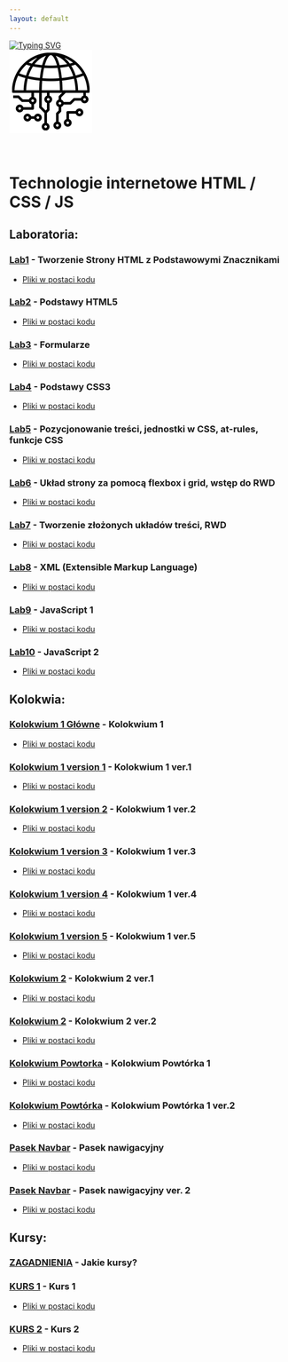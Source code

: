 ```yaml
---
layout: default
---
```


[![Typing SVG](https://readme-typing-svg.herokuapp.com?font=Fira+Code&size=30&pause=1000&color=000000&random=false&width=435&lines=Technologie+Internetowe)](https://github.com/dawidolko/Internet-Technologies)
<br>![Technologie](image/Technologie.png)

<br/>

# Technologie internetowe HTML / CSS / JS

## Laboratoria:

### [Lab1](LAB01) - Tworzenie Strony HTML z Podstawowymi Znacznikami
- [Pliki w postaci kodu](https://github.com/dawidolko/Internet-Technologies/tree/main/LAB01)<br>

### [Lab2](LAB02/README.md) - Podstawy HTML5
- [Pliki w postaci kodu](https://github.com/dawidolko/Internet-Technologies/tree/main/LAB02)<br>

### [Lab3](LAB03/README.md) - Formularze
- [Pliki w postaci kodu](https://github.com/dawidolko/Internet-Technologies/tree/main/LAB03)<br>

### [Lab4](LAB04/README.md) - Podstawy CSS3
- [Pliki w postaci kodu](https://github.com/dawidolko/Internet-Technologies/tree/main/LAB04)<br>

### [Lab5](LAB05/README.md) - Pozycjonowanie treści, jednostki w CSS, at-rules, funkcje CSS
- [Pliki w postaci kodu](https://github.com/dawidolko/Internet-Technologies/tree/main/LAB05)<br>

### [Lab6](LAB06/README.md) - Układ strony za pomocą flexbox i grid, wstęp do RWD
- [Pliki w postaci kodu](https://github.com/dawidolko/Internet-Technologies/tree/main/LAB06)<br>

### [Lab7](LAB07/README.md) - Tworzenie złożonych układów treści, RWD
- [Pliki w postaci kodu](https://github.com/dawidolko/Internet-Technologies/tree/main/LAB07)<br>

### [Lab8](LAB08/README.md) - XML (Extensible Markup Language)
- [Pliki w postaci kodu](https://github.com/dawidolko/Internet-Technologies/tree/main/LA0B8)<br>

### [Lab9](LAB09/README.md) - JavaScript 1
- [Pliki w postaci kodu](https://github.com/dawidolko/Internet-Technologies/tree/main/LAB09)<br>

### [Lab10](LAB10/README.md) - JavaScript 2
- [Pliki w postaci kodu](https://github.com/dawidolko/Internet-Technologies/tree/main/LAB10)<br>

## Kolokwia:

### [Kolokwium 1 Główne](KOLOKWIUM/DO125148/README.md) - Kolokwium 1
- [Pliki w postaci kodu](https://github.com/dawidolko/Internet-Technologies/tree/main/KOLOKWIUM/DO125148)<br>

### [Kolokwium 1 version 1](KOLOKWIUM/Kolokwium1v1/README.md) - Kolokwium 1 ver.1
- [Pliki w postaci kodu](https://github.com/dawidolko/Internet-Technologies/tree/main/KOLOKWIUM/Kolokwium1v1)<br>

### [Kolokwium 1 version 2](KOLOKWIUM/Kolokwium1v2/README.md) - Kolokwium 1 ver.2
- [Pliki w postaci kodu](https://github.com/dawidolko/Internet-Technologies/tree/main/KOLOKWIUM/Kolokwium1v2)<br>

### [Kolokwium 1 version 3](KOLOKWIUM/Kolokwium1v3/README.md) - Kolokwium 1 ver.3
- [Pliki w postaci kodu](https://github.com/dawidolko/Internet-Technologies/tree/main/KOLOKWIUM/Kolokwium1v3)<br>

### [Kolokwium 1 version 4](KOLOKWIUM/Kolokwium1v4/README.md) - Kolokwium 1 ver.4
- [Pliki w postaci kodu](https://github.com/dawidolko/Internet-Technologies/tree/main/KOLOKWIUM/Kolokwium1v4)<br>

### [Kolokwium 1 version 5](KOLOKWIUM/Kolokwium1v5/README.md) - Kolokwium 1 ver.5
- [Pliki w postaci kodu](https://github.com/dawidolko/Internet-Technologies/tree/main/KOLOKWIUM/Kolokwium1v5)<br>

### [Kolokwium 2](KOLOKWIUM/Kolokwium2v1/README.md) - Kolokwium 2 ver.1
- [Pliki w postaci kodu](https://github.com/dawidolko/Internet-Technologies/tree/main/KOLOKWIUM/Kolokwium2v1)<br>

### [Kolokwium 2](KOLOKWIUM/Kolokwium2v2/README.md) - Kolokwium 2 ver.2
- [Pliki w postaci kodu](https://github.com/dawidolko/Internet-Technologies/tree/main/KOLOKWIUM/Kolokwium2v2)<br>

### [Kolokwium Powtorka](KOLOKWIUM/Powtorka) - Kolokwium Powtórka 1
- [Pliki w postaci kodu](https://github.com/dawidolko/Internet-Technologies/tree/main/KOLOKWIUM/Powtorka)<br>

### [Kolokwium Powtórka](KOLOKWIUM/Powtorkav2) - Kolokwium Powtórka 1 ver.2
- [Pliki w postaci kodu](https://github.com/dawidolko/Internet-Technologies/tree/main/KOLOKWIUM/Powtorkav2)<br>

### [Pasek Navbar](KOLOKWIUM/PasekNav/pasekNav.html) - Pasek nawigacyjny
- [Pliki w postaci kodu](https://github.com/dawidolko/Internet-Technologies/tree/main/KOLOKWIUM/PasekNav)<br>

### [Pasek Navbar](KOLOKWIUM/PasekNavv2/pasekNav.html) - Pasek nawigacyjny ver. 2
- [Pliki w postaci kodu](https://github.com/dawidolko/Internet-Technologies/tree/main/KOLOKWIUM/PasekNavv2)<br>

## Kursy:

### [ZAGADNIENIA](Courses/README.md) - Jakie kursy?

### [KURS 1](Courses/Course1/README.md) - Kurs 1
- [Pliki w postaci kodu](https://github.com/dawidolko/Internet-Technologies/tree/main/Courses/Course1)<br>

### [KURS 2](Courses/Course2) - Kurs 2
- [Pliki w postaci kodu](https://github.com/dawidolko/Internet-Technologies/tree/main/Courses/Course2)<br>
